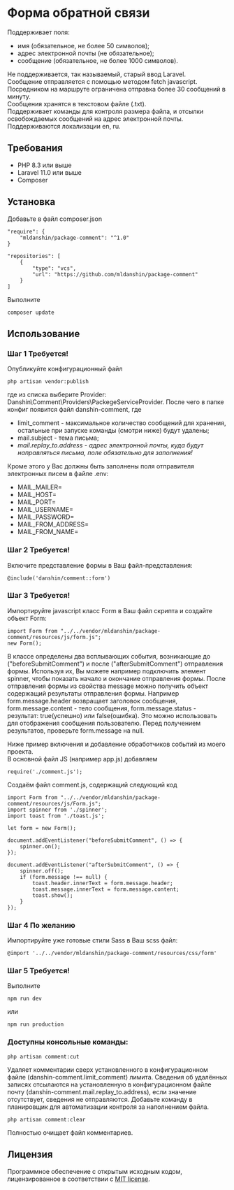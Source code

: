 # Форма обратной связи 
Поддерживает поля:
- имя (обязательное, не более 50 символов);
- адрес электронной почты (не обязательное);
- сообщение (обязательное, не более 1000 символов).

Не поддерживается, так называемый, старый ввод Laravel.  
Сообщение отправляется с помощью методом fetch javascript.  
Посредником на маршруте ограничена отправка более 30 сообщений в минуту.  
Сообщения хранятся в текстовом файле (.txt).  
Поддерживает команды для контроля размера файла, и отсылки освобождаемых сообщений на адрес электронной почты.  
Поддерживаются локализации en, ru.  

## Требования
- PHP 8.3 или выше  
- Laravel 11.0  или выше
- Composer

## Установка
Добавьте в файл composer.json  

    "require": {
        "mldanshin/package-comment": "^1.0"
    }

    "repositories": [
        {
            "type": "vcs",
            "url": "https://github.com/mldanshin/package-comment"
        }
    ]

Выполните

    composer update

## Использование
### Шаг 1 **Требуется!**
Опубликуйте конфигурационный файл

    php artisan vendor:publish

где из списка выберите Provider: Danshin\Comment\Providers\PackegeServiceProvider. После чего в папке конфиг появится файл danshin-comment, где  

- limit_comment - максимальное количество сообщений для хранения, остальные при запуске команды (смотри ниже) будут удалены;
- mail.subject - тема письма;
- *mail.replay_to.address - адрес электронной почты, куда будут направляться письма, поле обязательно для заполнения!*

Кроме этого у Вас должны быть заполнены поля отправителя электронных писем в файле .env:
- MAIL_MAILER=
- MAIL_HOST=
- MAIL_PORT=
- MAIL_USERNAME=
- MAIL_PASSWORD=
- MAIL_FROM_ADDRESS=
- MAIL_FROM_NAME=

### Шаг 2 **Требуется!**
Включите представление формы в Ваш файл-представления:

    @include('danshin/comment::form')

### Шаг 3 **Требуется!**
Импортируйте javascript класс Form в Ваш файл скрипта и создайте объект Form:

    import Form from "../../vendor/mldanshin/package-comment/resources/js/form.js";
    new Form();

В классе определены два всплывающих события, возникающие до ("beforeSubmitComment") и после ("afterSubmitComment") отправления формы. Используя их, Вы можете например подключить элемент spinner, чтобы показать начало и окончание отправления формы. После отправления формы из свойства message можно получить объект содержащий результаты отправления формы. Например 
form.message.header возвращает заголовок сообщения, form.message.content - тело сообщения, form.message.status - результат: true(успешно) или false(ошибка). Это можно использовать для отображения сообщения пользователю. Перед получением результатов, проверьте form.message на null.  

Ниже пример включения и добавление обработчиков событий из моего проекта.  
В основной файл JS (например app.js) добавляем

    require('./comment.js');

Создаём файл comment.js, содержащий следующий код

    import Form from "../../vendor/mldanshin/package-comment/resources/js/Form.js";
    import spinner from './spinner';
    import toast from './toast.js';

    let form = new Form();

    document.addEventListener("beforeSubmitComment", () => {
        spinner.on();
    });

    document.addEventListener("afterSubmitComment", () => {
        spinner.off();
        if (form.message !== null) {
            toast.header.innerText = form.message.header;
            toast.message.innerText = form.message.content;
            toast.show();
        }
    });

### Шаг 4 **По желанию**
Импортируйте уже готовые стили Sass в Ваш scss файл:

    @import '../../vendor/mldanshin/package-comment/resources/css/form'

### Шаг 5 **Требуется!**
Выполните

    npm run dev
или

    npm run production

### Доступны консольные команды:

    php artisan comment:cut
    
Удаляет комментарии сверх установленного в конфигурационном файле (danshin-comment.limit_comment) лимита. Сведения об удалённых записях отсылаются на установленную в конфигурационном файле почту (danshin-comment.mail.replay_to.address), если значение отсутствует, сведения не отправляются. Добавьте команду в планировщик  для автоматизации контроля за наполнением файла.

    php artisan comment:clear
    
Полностью очищает файл комментариев.

## Лицензия

Программное обеспечение с открытым исходным кодом, лицензированное в соответствии с [MIT license](https://opensource.org/licenses/MIT).
 